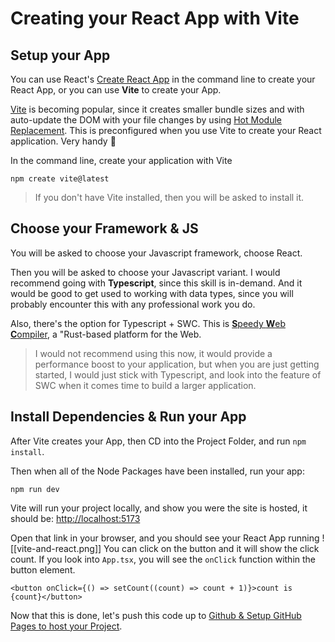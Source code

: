 # Creating your React App with Vite

## Setup your App

You can use React's [Create React App](https://create-react-app.dev/) in the command line to create your React App, or you can use **Vite** to create your App.

[Vite](https://vite.dev/) is becoming popular, since it creates smaller bundle sizes and with auto-update the DOM with your file changes by using [Hot Module Replacement](https://vite.dev/guide/features.html#hot-module-replacement). This is preconfigured when you use Vite to create your React application. Very handy 🙌

In the command line, create your application with Vite

```
npm create vite@latest
```

> If you don't have Vite installed, then you will be asked to install it.

## Choose your Framework & JS

You will be asked to choose your Javascript framework, choose React.

Then you will be asked to choose your Javascript variant. I would recommend going with **Typescript**, since this skill is in-demand. And it would be good to get used to working with data types, since you will probably encounter this with any professional work you do.

Also, there's the option for Typescript + SWC.
This is [**S**peedy **W**eb **C**ompiler](https://swc.rs/), a "Rust-based platform for the Web.

> I would not recommend using this now, it would provide a performance boost to your application, but when you are just getting started, I would just stick with Typescript, and look into the feature of SWC when it comes time to build a larger application.

## Install Dependencies & Run your App

After Vite creates your App, then CD into the Project Folder, and run `npm install`.

Then when all of the Node Packages have been installed, run your app:

```
npm run dev
```

Vite will run your project locally, and show you were the site is hosted, it should be:
[http://localhost:5173](http://localhost:5173)

Open that link in your browser, and you should see your React App running
![[vite-and-react.png]]
You can click on the button and it will show the click count. If you look into `App.tsx`, you will see the `onClick` function within the button element.

```tsx
<button onClick={() => setCount((count) => count + 1)}>count is {count}</button>
```

Now that this is done, let's push this code up to [Github & Setup GitHub Pages to host your Project](2-GitHub-and-Deploy-to-GitHub-Pages.md).
